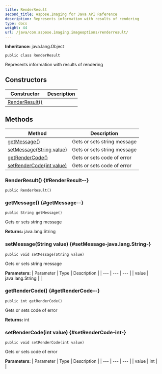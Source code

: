```yaml
---
title: RenderResult
second_title: Aspose.Imaging for Java API Reference
description: Represents information with results of rendering
type: docs
weight: 44
url: /java/com.aspose.imaging.imageoptions/renderresult/
---
```

**Inheritance:**
java.lang.Object
```
public class RenderResult
```

Represents information with results of rendering
## Constructors

| Constructor | Description |
| --- | --- |
| [RenderResult()](#RenderResult--) |  |
## Methods

| Method | Description |
| --- | --- |
| [getMessage()](#getMessage--) | Gets or sets string message |
| [setMessage(String value)](#setMessage-java.lang.String-) | Gets or sets string message |
| [getRenderCode()](#getRenderCode--) | Gets or sets code of error |
| [setRenderCode(int value)](#setRenderCode-int-) | Gets or sets code of error |
### RenderResult() {#RenderResult--}
```
public RenderResult()
```


### getMessage() {#getMessage--}
```
public String getMessage()
```


Gets or sets string message

**Returns:**
java.lang.String
### setMessage(String value) {#setMessage-java.lang.String-}
```
public void setMessage(String value)
```


Gets or sets string message

**Parameters:**
| Parameter | Type | Description |
| --- | --- | --- |
| value | java.lang.String |  |

### getRenderCode() {#getRenderCode--}
```
public int getRenderCode()
```


Gets or sets code of error

**Returns:**
int
### setRenderCode(int value) {#setRenderCode-int-}
```
public void setRenderCode(int value)
```


Gets or sets code of error

**Parameters:**
| Parameter | Type | Description |
| --- | --- | --- |
| value | int |  |

